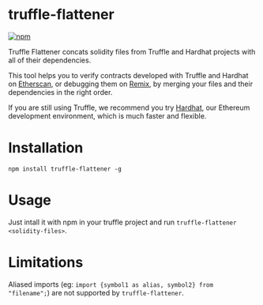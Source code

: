 # truffle-flattener

[![npm](https://img.shields.io/npm/v/truffle-flattener.svg)](https://www.npmjs.com/package/truffle-flattener)

Truffle Flattener concats solidity files from Truffle and Hardhat projects 
with all of their dependencies.

This tool helps you to verify contracts developed with Truffle and Hardhat 
on [Etherscan](https://etherscan.io), or debugging them on
[Remix](https://remix.ethereum.org), by merging your files and their
dependencies in the right order.

If you are still using Truffle, we recommend you try [Hardhat](https://github.com/nomiclabs/hardhat), 
our Ethereum development environment, which is much faster and flexible.

# Installation

`npm install truffle-flattener -g`

# Usage

Just intall it with npm in your truffle project and run
`truffle-flattener <solidity-files>`.

# Limitations

Aliased imports (eg: `import {symbol1 as alias, symbol2} from "filename";`) are
not supported by `truffle-flattener`.
